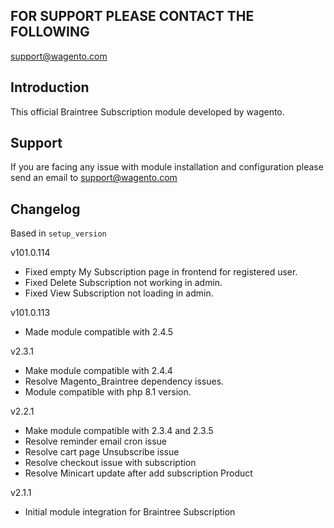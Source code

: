 ## FOR SUPPORT PLEASE CONTACT THE FOLLOWING
support@wagento.com

## Introduction
This official Braintree Subscription module developed by wagento.

## Support
If you are facing any issue with module installation and configuration please send an email to support@wagento.com

## Changelog
Based in `setup_version`

v101.0.114
- Fixed empty My Subscription page in frontend for registered user.
- Fixed Delete Subscription not working in admin.
- Fixed View Subscription not loading in admin.

v101.0.113 
- Made module compatible with 2.4.5

v2.3.1
- Make module compatible with 2.4.4
- Resolve Magento_Braintree dependency issues.
- Module compatible with php 8.1 version.


v2.2.1
- Make module compatible with 2.3.4 and 2.3.5
- Resolve reminder email cron issue
- Resolve cart page Unsubscribe issue 
- Resolve checkout issue with subscription
- Resolve Minicart update after add subscription Product

v2.1.1
- Initial module integration for Braintree Subscription 
